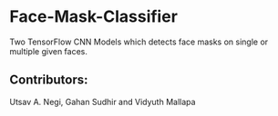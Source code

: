# Face-Mask-Classifier

Two TensorFlow CNN Models which detects face masks on single or multiple given faces.

## Contributors:
Utsav A. Negi, Gahan Sudhir and Vidyuth Mallapa



